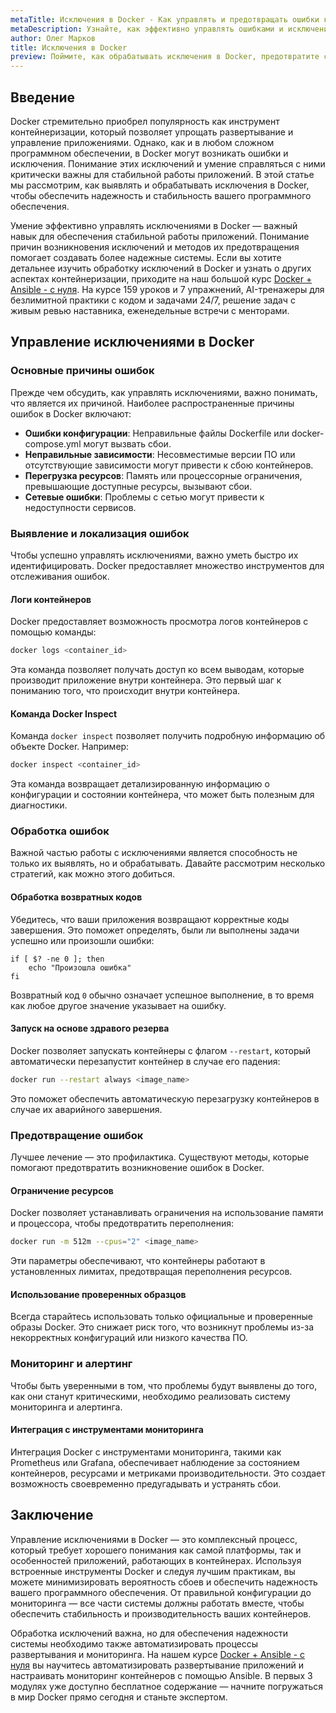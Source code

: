 ```yaml
---
metaTitle: Исключения в Docker - Как управлять и предотвращать ошибки контейнеризации
metaDescription: Узнайте, как эффективно управлять ошибками и исключениями в Docker. Разберем распространенные ошибки, стратегии их предотвращения, а также как ими управлять
author: Олег Марков
title: Исключения в Docker
preview: Поймите, как обрабатывать исключения в Docker, предотвратите сбои в работе контейнеров, управляя их состоянием. Полезные советы и практические примеры помогут вам справиться с ошибками
---
```


## Введение

Docker стремительно приобрел популярность как инструмент контейнеризации, который позволяет упрощать развертывание и управление приложениями. Однако, как и в любом сложном программном обеспечении, в Docker могут возникать ошибки и исключения. Понимание этих исключений и умение справляться с ними критически важны для стабильной работы приложений. В этой статье мы рассмотрим, как выявлять и обрабатывать исключения в Docker, чтобы обеспечить надежность и стабильность вашего программного обеспечения.

Умение эффективно управлять исключениями в Docker — важный навык для обеспечения стабильной работы приложений. Понимание причин возникновения исключений и методов их предотвращения помогает создавать более надежные системы. Если вы хотите детальнее изучить обработку исключений в Docker и узнать о других аспектах контейнеризации, приходите на наш большой курс [Docker + Ansible - с нуля](https://purpleschool.ru/course/docker?utm_source=knowledgebase&utm_medium=text&utm_campaign=Isklyucheniya_v_Docker). На курсе 159 уроков и 7 упражнений, AI-тренажеры для безлимитной практики с кодом и задачами 24/7, решение задач с живым ревью наставника, еженедельные встречи с менторами.

## Управление исключениями в Docker

### Основные причины ошибок

Прежде чем обсудить, как управлять исключениями, важно понимать, что является их причиной. Наиболее распространенные причины ошибок в Docker включают:

- **Ошибки конфигурации**: Неправильные файлы Dockerfile или docker-compose.yml могут вызвать сбои.
- **Неправильные зависимости**: Несовместимые версии ПО или отсутствующие зависимости могут привести к сбою контейнеров.
- **Перегрузка ресурсов**: Память или процессорные ограничения, превышающие доступные ресурсы, вызывают сбои.
- **Сетевые ошибки**: Проблемы с сетью могут привести к недоступности сервисов.

### Выявление и локализация ошибок

Чтобы успешно управлять исключениями, важно уметь быстро их идентифицировать. Docker предоставляет множество инструментов для отслеживания ошибок.

#### Логи контейнеров

Docker предоставляет возможность просмотра логов контейнеров с помощью команды:

```bash
docker logs <container_id>
```

Эта команда позволяет получать доступ ко всем выводам, которые производит приложение внутри контейнера. Это первый шаг к пониманию того, что происходит внутри контейнера.

#### Команда Docker Inspect

Команда `docker inspect` позволяет получить подробную информацию об объекте Docker. Например:

```bash
docker inspect <container_id>
```

Эта команда возвращает детализированную информацию о конфигурации и состоянии контейнера, что может быть полезным для диагностики.

### Обработка ошибок

Важной частью работы с исключениями является способность не только их выявлять, но и обрабатывать. Давайте рассмотрим несколько стратегий, как можно этого добиться.

#### Обработка возвратных кодов

Убедитесь, что ваши приложения возвращают корректные коды завершения. Это поможет определять, были ли выполнены задачи успешно или произошли ошибки:

```shell
if [ $? -ne 0 ]; then
    echo "Произошла ошибка"
fi
```

Возвратный код `0` обычно означает успешное выполнение, в то время как любое другое значение указывает на ошибку.

#### Запуск на основе здравого резерва

Docker позволяет запускать контейнеры с флагом `--restart`, который автоматически перезапустит контейнер в случае его падения:

```bash
docker run --restart always <image_name>
```

Это поможет обеспечить автоматическую перезагрузку контейнеров в случае их аварийного завершения.

### Предотвращение ошибок

Лучшее лечение — это профилактика. Существуют методы, которые помогают предотвратить возникновение ошибок в Docker.

#### Ограничение ресурсов

Docker позволяет устанавливать ограничения на использование памяти и процессора, чтобы предотвратить переполнения:

```bash
docker run -m 512m --cpus="2" <image_name>
```

Эти параметры обеспечивают, что контейнеры работают в установленных лимитах, предотвращая переполнения ресурсов.

#### Использование проверенных образцов

Всегда старайтесь использовать только официальные и проверенные образы Docker. Это снижает риск того, что возникнут проблемы из-за некорректных конфигураций или низкого качества ПО.

### Мониторинг и алертинг

Чтобы быть уверенными в том, что проблемы будут выявлены до того, как они станут критическими, необходимо реализовать систему мониторинга и алертинга.

#### Интеграция с инструментами мониторинга

Интеграция Docker с инструментами мониторинга, такими как Prometheus или Grafana, обеспечивает наблюдение за состоянием контейнеров, ресурсами и метриками производительности. Это создает возможность своевременно предугадывать и устранять сбои.

## Заключение

Управление исключениями в Docker — это комплексный процесс, который требует хорошего понимания как самой платформы, так и особенностей приложений, работающих в контейнерах. Используя встроенные инструменты Docker и следуя лучшим практикам, вы можете минимизировать вероятность сбоев и обеспечить надежность вашего программного обеспечения. От правильной конфигурации до мониторинга — все части системы должны работать вместе, чтобы обеспечить стабильность и производительность ваших контейнеров.

Обработка исключений важна, но для обеспечения надежности системы необходимо также автоматизировать процессы развертывания и мониторинга. На нашем курсе [Docker + Ansible - с нуля](https://purpleschool.ru/course/docker?utm_source=knowledgebase&utm_medium=text&utm_campaign=Isklyucheniya_v_Docker) вы научитесь автоматизировать развертывание приложений и настраивать мониторинг контейнеров с помощью Ansible. В первых 3 модулях уже доступно бесплатное содержание — начните погружаться в мир Docker прямо сегодня и станьте экспертом.
